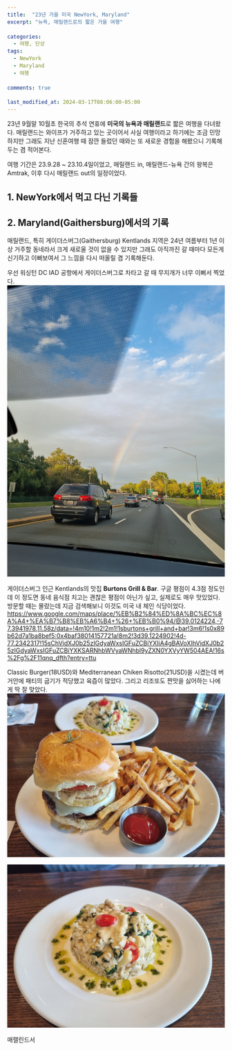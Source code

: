 ```yaml
---
title:  "23년 가을 미국 NewYork, Maryland"
excerpt: "뉴욕, 매릴랜드로의 짧은 가을 여행"

categories:
  - 여행, 단상
tags:
  - NewYork
  - Maryland
  - 여행

comments: true

last_modified_at: 2024-03-17T08:06:00-05:00
---
```


23년 9월말 10월초 한국의 추석 연휴에 **미국의 뉴욕과 매릴랜드**로 짧은 여행을 다녀왔다. 매릴랜드는 와이프가 거주하고 있는 곳이어서 사실 여행이라고 하기에는 조금 민망하지만 그래도 지난 신혼여행 때 잠깐 들렀던 때와는 또 새로운 경험을 해봤으니 기록해두는 겸 적어본다.

여행 기간은 23.9.28 ~ 23.10.4일이었고, 매릴랜드 in, 매릴랜드-뉴욕 간의 왕복은 Amtrak, 이후 다시 매릴랜드 out의 일정이었다.   

## 1. NewYork에서 먹고 다닌 기록들


## 2. Maryland(Gaithersburg)에서의 기록 

매릴랜드, 특히 게이더스버그(Gaithersburg) Kentlands 지역은 24년 여름부터 1년 이상 거주할 동네라서 크게 새로울 것이 없을 수 있지만 그래도 아직까진 갈 때마다 모든게 신기하고 이뻐보여서 그 느낌을 다시 떠올릴 겸 기록해둔다. 

우선 워싱턴 DC IAD 공항에서 게이더스버그로 차타고 갈 때 무지개가 너무 이뻐서 찍었다.
![](https://github.com/dswcrispr/dswcrispr.github.io/blob/master/assets/images/23nymd/rainbow.jpg?raw=true)

게이더스버그 인근 Kentlands의 맛집 **Burtons Grill & Bar**. 구글 평점이 4.3점 정도인데 이 정도면 동네 음식점 치고는 괜찮은 평점이 아닌가 싶고, 실제로도 매우 맛있었다. 방문할 때는 몰랐는데 지금 검색해보니 이것도 미국 내 체인 식당이었다. 
https://www.google.com/maps/place/%EB%B2%84%ED%8A%BC%EC%8A%A4+%EA%B7%B8%EB%A6%B4+%26+%EB%B0%94/@39.0124224,-77.3941978,11.58z/data=!4m10!1m2!2m1!1sburtons+grill+and+bar!3m6!1s0x89b62d7a1ba8bef5:0x4baf38014157721a!8m2!3d39.1224902!4d-77.2342317!15sChVidXJ0b25zIGdyaWxsIGFuZCBiYXIiA4gBAVoXIhVidXJ0b25zIGdyaWxsIGFuZCBiYXKSARNhbWVyaWNhbl9yZXN0YXVyYW504AEA!16s%2Fg%2F11qnq_dfth?entry=ttu

Classic Burger(18USD)와 Mediterranean Chiken Risotto(21USD)을 시켰는데 버거안에 패티의 굽기가 적당했고 육즙이 많았다. 그리고 리조또도 짠맛을 싫어하는 나에게 딱 잘 맞았다. 
![](https://github.com/dswcrispr/dswcrispr.github.io/blob/master/assets/images/23nymd/burger.jpg?raw=true)

![](https://github.com/dswcrispr/dswcrispr.github.io/blob/master/assets/images/23nymd/rice.jpg?raw=true)

매랠린드서 






